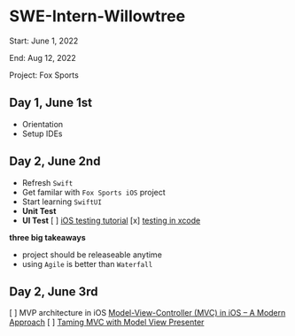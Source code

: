 # SWE-Intern-Willowtree

Start: June 1, 2022

End: Aug 12, 2022

Project: Fox Sports

## Day 1, June 1st

- Orientation
- Setup IDEs

## Day 2, June 2nd

- Refresh `Swift` 
- Get familar with `Fox Sports iOS` project
- Start learning `SwiftUI`
- **Unit Test**
- **UI Test**
[ ] [iOS testing tutorial](https://www.raywenderlich.com/21020457-ios-unit-testing-and-ui-testing-tutorial#toc-anchor-001)
[x] [testing in xcode](https://developer.apple.com/videos/play/wwdc2019/413/)

**three big takeaways**
- project should be releaseable anytime
- using `Agile` is better than `Waterfall`

## Day 2, June 3rd

[ ] MVP architecture in iOS [Model-View-Controller (MVC) in iOS – A Modern Approach](https://www.raywenderlich.com/1000705-model-view-controller-mvc-in-ios-a-modern-approach)
[ ] [Taming MVC with Model View Presenter](https://www.youtube.com/watch?v=iIcGunopmfQ)
